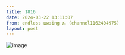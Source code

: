 ```yaml
---
title: 1816
date: 2024-03-22 13:11:07
from: endless шизing ⍼ (channel1162404975)
layout: post
---
```


![image](photos/photo_276@22-03-2024_13-11-07.jpg)


